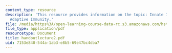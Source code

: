 ```yaml
---
content_type: resource
description: 'This resource provides information on the topic: Innate Immunity vs.
  Adaptive Immunity.'
file: /media/https%3A/open-learning-course-data-rc.s3.amazonaws.com/hst-176-cellular-and-molecular-immunology-fall-2005/7153e840544a1ab3e8b569e47bc4dba7_handoutlecture2.pdf
file_type: application/pdf
resourcetype: Document
title: handoutlecture2.pdf
uid: 7153e840-544a-1ab3-e8b5-69e47bc4dba7
---
```


